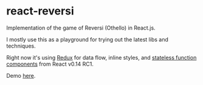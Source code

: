 react-reversi
=============

Implementation of the game of Reversi (Othello) in React.js.

I mostly use this as a playground for trying out the latest libs and techniques.

Right now it's using [Redux](https://github.com/rackt/react-redux) for data flow, inline styles, and [stateless function components](http://facebook.github.io/react/blog/2015/09/10/react-v0.14-rc1.html#stateless-function-components) from React v0.14 RC1.

Demo [here](http://production.reversi.divshot.io/).
